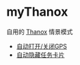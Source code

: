 # myThanox
自用的 [Thanox](https://github.com/Tornaco/Thanox) 情景模式
* [自动打开/关闭GPS](/../main/json/AutoOpenCloseGPS.json?raw=true)
* [自动隐藏任务卡片](/../main/json/HideTaskWhenBackground.json?raw=true)
